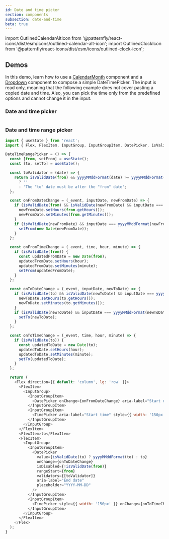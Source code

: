 ```yaml
---
id: Date and time picker
section: components
subsection: date-and-time
beta: true
---
```


import OutlinedCalendarAltIcon from '@patternfly/react-icons/dist/esm/icons/outlined-calendar-alt-icon';
import OutlinedClockIcon from '@patternfly/react-icons/dist/esm/icons/outlined-clock-icon';

## Demos

In this demo, learn how to use a [CalendarMonth](/components/date-and-time/calendar-month) component and a [Dropdown](/components/menus/dropdown) component to compose a simple DateTimePicker. The input is read only, meaning that the following example does not cover pasting a copied date and time. Also, you can pick the time only from the predefined options and cannot change it in the input.

### Date and time picker

```ts file="./examples/DateTimePicker/DateTimePicker.tsx"

```

### Date and time range picker

```js
import { useState } from 'react';
import { Flex, FlexItem, InputGroup, InputGroupItem, DatePicker, isValidDate, TimePicker, yyyyMMddFormat, updateDateTime } from '@patternfly/react-core';

DateTimeRangePicker = () => {
  const [from, setFrom] = useState();
  const [to, setTo] = useState();

  const toValidator = (date) => {
    return isValidDate(from) && yyyyMMddFormat(date) >= yyyyMMddFormat(from)
      ? ''
      : 'The "to" date must be after the "from" date';
  };

  const onFromDateChange = (_event, inputDate, newFromDate) => {
    if (isValidDate(from) && isValidDate(newFromDate) && inputDate === yyyyMMddFormat(newFromDate)) {
      newFromDate.setHours(from.getHours());
      newFromDate.setMinutes(from.getMinutes());
    }
    if (isValidDate(newFromDate) && inputDate === yyyyMMddFormat(newFromDate)) {
      setFrom(new Date(newFromDate));
    }
  };

  const onFromTimeChange = (_event, time, hour, minute) => {
    if (isValidDate(from)) {
      const updatedFromDate = new Date(from);
      updatedFromDate.setHours(hour);
      updatedFromDate.setMinutes(minute);
      setFrom(updatedFromDate);
    }
  };

  const onToDateChange = (_event, inputDate, newToDate) => {
    if (isValidDate(to) && isValidDate(newToDate) && inputDate === yyyyMMddFormat(newToDate)) {
      newToDate.setHours(to.getHours());
      newToDate.setMinutes(to.getMinutes());
    }
    if (isValidDate(newToDate) && inputDate === yyyyMMddFormat(newToDate)) {
      setTo(newToDate);
    }
  };

  const onToTimeChange = (_event, time, hour, minute) => {
    if (isValidDate(to)) {
      const updatedToDate = new Date(to);
      updatedToDate.setHours(hour);
      updatedToDate.setMinutes(minute);
      setTo(updatedToDate);
    }
  };

  return (
    <Flex direction={{ default: 'column', lg: 'row' }}>
      <FlexItem>
        <InputGroup>
          <InputGroupItem>
            <DatePicker onChange={onFromDateChange} aria-label="Start date" placeholder="YYYY-MM-DD" />
          </InputGroupItem>
          <InputGroupItem>
            <TimePicker aria-label="Start time" style={{ width: '150px' }} onChange={onFromTimeChange} />
          </InputGroupItem>
        </InputGroup>
      </FlexItem>
      <FlexItem>to</FlexItem>
      <FlexItem>
        <InputGroup>
          <InputGroupItem>
            <DatePicker
              value={isValidDate(to) ? yyyyMMddFormat(to) : to}
              onChange={onToDateChange}
              isDisabled={!isValidDate(from)}
              rangeStart={from}
              validators={[toValidator]}
              aria-label="End date"
              placeholder="YYYY-MM-DD"
            />
          </InputGroupItem>
          <InputGroupItem>
            <TimePicker style={{ width: '150px' }} onChange={onToTimeChange} isDisabled={!isValidDate(from)} />
          </InputGroupItem>
        </InputGroup>
      </FlexItem>
    </Flex>
  );
}
```